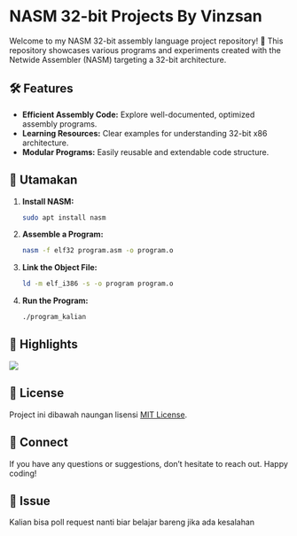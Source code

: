 # NASM 32-bit Projects By Vinzsan

Welcome to my NASM 32-bit assembly language project repository! 🚀 This repository showcases various programs and experiments created with the Netwide Assembler (NASM) targeting a 32-bit architecture.

## 🛠️ Features
- **Efficient Assembly Code:** Explore well-documented, optimized assembly programs.
- **Learning Resources:** Clear examples for understanding 32-bit x86 architecture.
- **Modular Programs:** Easily reusable and extendable code structure.

## 🙏 Utamakan
1. **Install NASM:**
   ```bash
   sudo apt install nasm
   ```
2. **Assemble a Program:**
   ```bash
   nasm -f elf32 program.asm -o program.o
   ```
3. **Link the Object File:**
   ```bash
   ld -m elf_i386 -s -o program program.o
   ```
4. **Run the Program:**
   ```bash
   ./program_kalian
   ```

## 🌟 Highlights
<img src="(https://github.com/user-attachments/assets/9eea9166-bf55-4f52-9876-477adce9252d)"></img>

## 📜 License
Project ini dibawah naungan lisensi [MIT License](LICENSE).

## 💬 Connect
If you have any questions or suggestions, don’t hesitate to reach out. Happy coding!

## 🗿 Issue
Kalian bisa poll request nanti biar belajar bareng jika ada kesalahan
